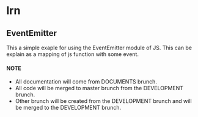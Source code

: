 # lrn

## EventEmitter
This a simple exaple for using the EventEmitter module of JS. This can be explain as a mapping of js function with some event.





#### NOTE
- All documentation will come from DOCUMENTS brunch.
- All code will be merged to master brunch from the DEVELOPMENT brunch.
- Other brunch will be created from the DEVELOPMENT brunch and will be merged to the DEVELOPMENT brunch.